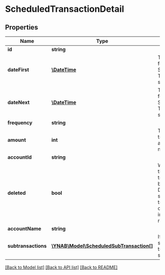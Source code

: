 # ScheduledTransactionDetail

## Properties
Name | Type | Description | Notes
------------ | ------------- | ------------- | -------------
**id** | **string** |  | 
**dateFirst** | [**\DateTime**](\DateTime.md) | The first date for which the Scheduled Transaction was scheduled. | 
**dateNext** | [**\DateTime**](\DateTime.md) | The next date for which the Scheduled Transaction is scheduled. | 
**frequency** | **string** |  | 
**amount** | **int** | The scheduled transaction amount in milliunits format | 
**accountId** | **string** |  | 
**deleted** | **bool** | Whether or not the scheduled transaction has been deleted.  Deleted scheduled transactions will only be included in delta requests. | 
**accountName** | **string** |  | 
**subtransactions** | [**\YNAB\Model\ScheduledSubTransaction[]**](ScheduledSubTransaction.md) | If a split scheduled transaction, the subtransactions. | 

[[Back to Model list]](../README.md#documentation-for-models) [[Back to API list]](../README.md#documentation-for-api-endpoints) [[Back to README]](../README.md)


